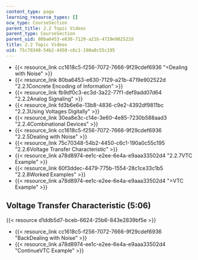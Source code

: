 ```yaml
---
content_type: page
learning_resource_types: []
ocw_type: CourseSection
parent_title: 2.2 Topic Videos
parent_type: CourseSection
parent_uid: 80ba6453-e630-7129-a21b-4719e902522d
title: 2.2 Topic Videos
uid: 75c70348-54b2-4450-c6c1-190a0c55c195
---
```


*   {{< resource_link cc1618c5-f256-7072-7666-9f29cdef6936 "\<Dealing with Noise" >}}
*   {{< resource_link 80ba6453-e630-7129-a21b-4719e902522d "2.2.1Concrete Encoding of Information" >}}
*   {{< resource_link fb9df0c3-ec3d-3a22-77f1-def9add07d64 "2.2.2Analog Signaling" >}}
*   {{< resource_link fd3b6e6e-13b8-4836-c9e2-4392df9811bc "2.2.3Using Voltages Digitally" >}}
*   {{< resource_link 30ea8e3c-c14e-3e60-4e85-7230b588aad3 "2.2.4Combinational Devices" >}}
*   {{< resource_link cc1618c5-f256-7072-7666-9f29cdef6936 "2.2.5Dealing with Noise" >}}
*   {{< resource_link 75c70348-54b2-4450-c6c1-190a0c55c195 "2.2.6Voltage Transfer Characteristic" >}}
*   {{< resource_link a78d8974-ee1c-e2ee-6e4a-e9aaa33502d4 "2.2.7VTC Example" >}}
*   {{< resource_link 60f3ddec-4479-775b-1554-28c1ce33c1b5 "2.2.8Worked Examples" >}}
*   {{< resource_link a78d8974-ee1c-e2ee-6e4a-e9aaa33502d4 "\>VTC Example" >}}

Voltage Transfer Characteristic (5:06)
--------------------------------------

{{< resource d1ddb5d7-bceb-6624-25b6-843e2839bf5e >}}

*   {{< resource_link cc1618c5-f256-7072-7666-9f29cdef6936 "BackDealing with Noise" >}}
*   {{< resource_link a78d8974-ee1c-e2ee-6e4a-e9aaa33502d4 "ContinueVTC Example" >}}